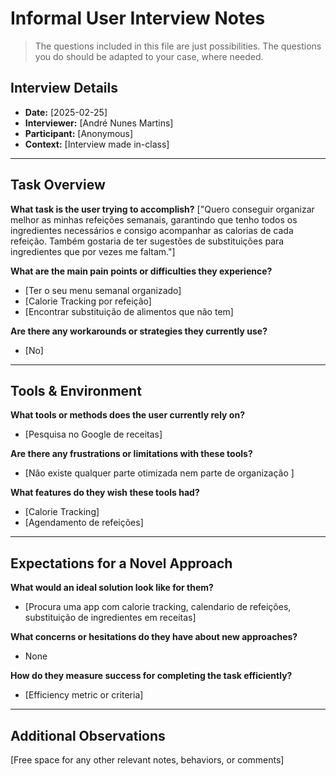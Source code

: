 # Informal User Interview Notes 

> 	The questions included in this file are just possibilities. The questions you do should be adapted to your case, where needed.

## Interview Details 
- **Date:** [2025-02-25] 
- **Interviewer:** [André Nunes Martins] 
- **Participant:** [Anonymous] 
- **Context:** [Interview made in-class] 
- --- 
## Task Overview 

 **What task is the user trying to accomplish?** 
["Quero conseguir organizar melhor as minhas refeições semanais, garantindo que tenho todos os ingredientes necessários e consigo acompanhar as calorias de cada refeição. Também gostaria de ter sugestões de substituições para ingredientes que por vezes me faltam."] 

**What are the main pain points or difficulties they experience?** 
- [Ter o seu menu semanal organizado] 
- [Calorie Tracking por refeição] 
- [Encontrar substituição de alimentos que não tem] 

**Are there any workarounds or strategies they currently use?** 
- [No] 

---- 
## Tools & Environment 
**What tools or methods does the user currently rely on?** 
- [Pesquisa no Google de receitas] 

**Are there any frustrations or limitations with these tools?** 
- [Não existe qualquer parte otimizada nem parte de organização ]  

**What features do they wish these tools had?** 
- [Calorie Tracking] 
- [Agendamento de refeições] 
--- 
## Expectations for a Novel Approach 

**What would an ideal solution look like for them?** 
- [Procura uma app com calorie tracking, calendario de refeições, substituição de ingredientes em receitas] 

**What concerns or hesitations do they have about new approaches?** 
- None

**How do they measure success for completing the task efficiently?** 
- [Efficiency metric or criteria] 

--- 
## Additional Observations 
[Free space for any other relevant notes, behaviors, or comments]
